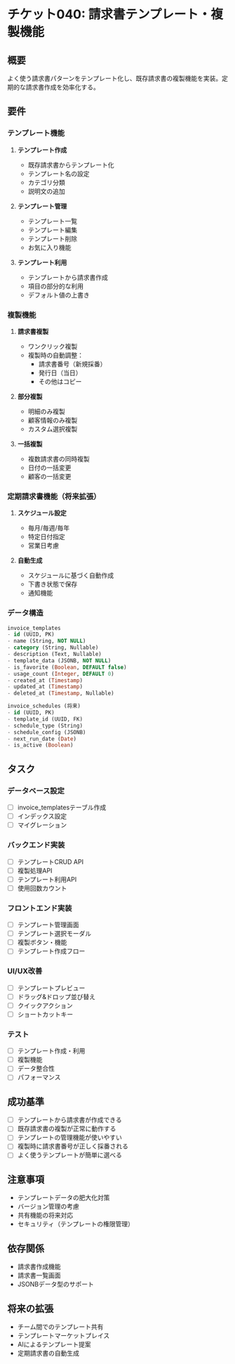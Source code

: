 # チケット040: 請求書テンプレート・複製機能

## 概要
よく使う請求書パターンをテンプレート化し、既存請求書の複製機能を実装。定期的な請求書作成を効率化する。

## 要件

### テンプレート機能
1. **テンプレート作成**
   - 既存請求書からテンプレート化
   - テンプレート名の設定
   - カテゴリ分類
   - 説明文の追加

2. **テンプレート管理**
   - テンプレート一覧
   - テンプレート編集
   - テンプレート削除
   - お気に入り機能

3. **テンプレート利用**
   - テンプレートから請求書作成
   - 項目の部分的な利用
   - デフォルト値の上書き

### 複製機能
1. **請求書複製**
   - ワンクリック複製
   - 複製時の自動調整：
     - 請求書番号（新規採番）
     - 発行日（当日）
     - その他はコピー

2. **部分複製**
   - 明細のみ複製
   - 顧客情報のみ複製
   - カスタム選択複製

3. **一括複製**
   - 複数請求書の同時複製
   - 日付の一括変更
   - 顧客の一括変更

### 定期請求書機能（将来拡張）
1. **スケジュール設定**
   - 毎月/毎週/毎年
   - 特定日付指定
   - 営業日考慮

2. **自動生成**
   - スケジュールに基づく自動作成
   - 下書き状態で保存
   - 通知機能

### データ構造
```sql
invoice_templates
- id (UUID, PK)
- name (String, NOT NULL)
- category (String, Nullable)
- description (Text, Nullable)
- template_data (JSONB, NOT NULL)
- is_favorite (Boolean, DEFAULT false)
- usage_count (Integer, DEFAULT 0)
- created_at (Timestamp)
- updated_at (Timestamp)
- deleted_at (Timestamp, Nullable)

invoice_schedules (将来)
- id (UUID, PK)
- template_id (UUID, FK)
- schedule_type (String)
- schedule_config (JSONB)
- next_run_date (Date)
- is_active (Boolean)
```

## タスク

### データベース設定
- [ ] invoice_templatesテーブル作成
- [ ] インデックス設定
- [ ] マイグレーション

### バックエンド実装
- [ ] テンプレートCRUD API
- [ ] 複製処理API
- [ ] テンプレート利用API
- [ ] 使用回数カウント

### フロントエンド実装
- [ ] テンプレート管理画面
- [ ] テンプレート選択モーダル
- [ ] 複製ボタン・機能
- [ ] テンプレート作成フロー

### UI/UX改善
- [ ] テンプレートプレビュー
- [ ] ドラッグ&ドロップ並び替え
- [ ] クイックアクション
- [ ] ショートカットキー

### テスト
- [ ] テンプレート作成・利用
- [ ] 複製機能
- [ ] データ整合性
- [ ] パフォーマンス

## 成功基準
- [ ] テンプレートから請求書が作成できる
- [ ] 既存請求書の複製が正常に動作する
- [ ] テンプレートの管理機能が使いやすい
- [ ] 複製時に請求書番号が正しく採番される
- [ ] よく使うテンプレートが簡単に選べる

## 注意事項
- テンプレートデータの肥大化対策
- バージョン管理の考慮
- 共有機能の将来対応
- セキュリティ（テンプレートの権限管理）

## 依存関係
- 請求書作成機能
- 請求書一覧画面
- JSONBデータ型のサポート

## 将来の拡張
- チーム間でのテンプレート共有
- テンプレートマーケットプレイス
- AIによるテンプレート提案
- 定期請求書の自動生成